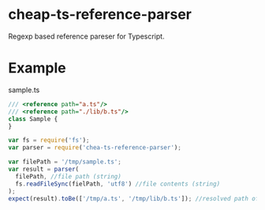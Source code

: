 # cheap-ts-reference-parser 
Regexp based reference pareser for Typescript.

# Example
sample.ts
```typescript
/// <reference path="a.ts"/>
/// <reference path="./lib/b.ts"/>
class Sample {
}
```

```javascript
var fs = require('fs');
var parser = require('chea-ts-reference-parser');

var filePath = '/tmp/sample.ts';
var result = parser(
  filePath, //file path (string)
  fs.readFileSync(fielPath, 'utf8') //file contents (string)
);
expect(result).toBe(['/tmp/a.ts', '/tmp/lib/b.ts']); //resolved path of referenced files
```
